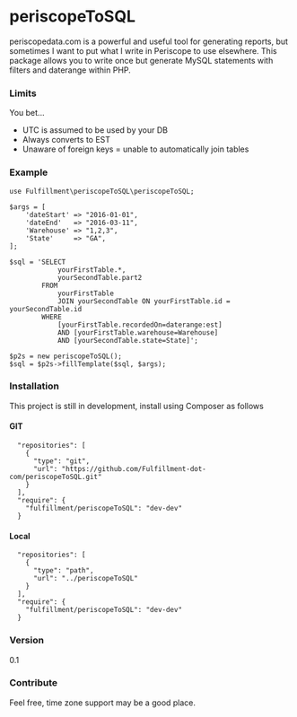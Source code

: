 # periscopeToSQL

periscopedata.com is a powerful and useful tool for generating reports, but sometimes I want to put what I write in Periscope to use elsewhere. This package allows you to write once but generate MySQL statements with filters and daterange within PHP.

### Limits

You bet...

* UTC is assumed to be used by your DB
* Always converts to EST
* Unaware of foreign keys = unable to automatically join tables

### Example

```
use Fulfillment\periscopeToSQL\periscopeToSQL;

$args = [
    'dateStart' => "2016-01-01",
    'dateEnd'   => "2016-03-11",
    'Warehouse' => "1,2,3",
    'State'     => "GA",
];

$sql = 'SELECT
            yourFirstTable.*,
            yourSecondTable.part2
        FROM
            yourFirstTable
            JOIN yourSecondTable ON yourFirstTable.id = yourSecondTable.id
        WHERE
            [yourFirstTable.recordedOn=daterange:est]
            AND [yourFirstTable.warehouse=Warehouse]
            AND [yourSecondTable.state=State]';

$p2s = new periscopeToSQL();
$sql = $p2s->fillTemplate($sql, $args);
```

###  Installation

This project is still in development, install using Composer as follows

#### GIT

```
  "repositories": [
    {
      "type": "git",
      "url": "https://github.com/Fulfillment-dot-com/periscopeToSQL.git"
    }
  ],
  "require": {
    "fulfillment/periscopeToSQL": "dev-dev"
  }
```

#### Local

```
  "repositories": [
    {
      "type": "path",
      "url": "../periscopeToSQL"
    }
  ],
  "require": {
    "fulfillment/periscopeToSQL": "dev-dev"
  }
```

### Version

0.1

### Contribute

Feel free, time zone support may be a good place.
